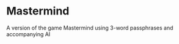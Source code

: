 Mastermind
==========

A version of the game Mastermind using 3-word passphrases and accompanying AI
